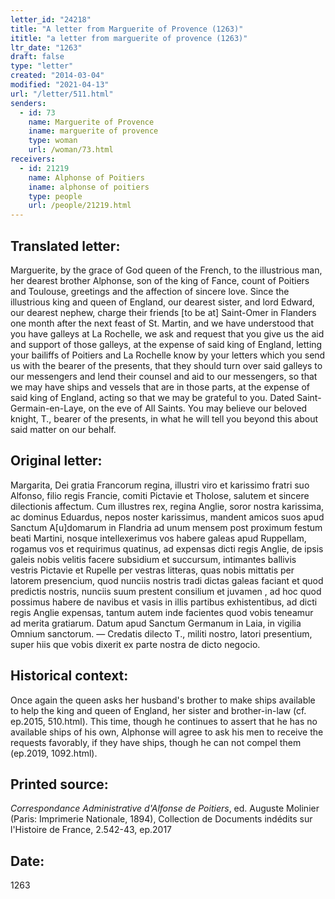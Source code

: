 ```yaml
---
letter_id: "24218"
title: "A letter from Marguerite of Provence (1263)"
ititle: "a letter from marguerite of provence (1263)"
ltr_date: "1263"
draft: false
type: "letter"
created: "2014-03-04"
modified: "2021-04-13"
url: "/letter/511.html"
senders:
  - id: 73
    name: Marguerite of Provence
    iname: marguerite of provence
    type: woman
    url: /woman/73.html
receivers:
  - id: 21219
    name: Alphonse of Poitiers
    iname: alphonse of poitiers
    type: people
    url: /people/21219.html
---
```

<h2> Translated letter:</h2>Marguerite, by the grace of God queen of the French, to the illustrious man, her dearest brother Alphonse, son of the king of Fance, count of Poitiers and Toulouse, greetings and the affection of sincere love.
Since the illustrious king and queen of England, our dearest sister, and lord Edward, our dearest nephew, charge their friends [to be at] Saint-Omer in Flanders one month after the next feast of St. Martin, and we have understood that you have galleys at La Rochelle, we ask and request that you give us the aid and support of those galleys, at the expense of said king of England, letting your bailiffs of Poitiers and La Rochelle know by your letters which you send us with the bearer of the presents, that they should turn over said galleys to our messengers and lend their counsel and aid to our messengers, so that we may have ships and vessels that are in those parts, at the expense of said king of England, acting so that we may be grateful to you.
Dated Saint-Germain-en-Laye, on the eve of All Saints.
You may believe our beloved knight, T., bearer of the presents, in what he will tell you beyond this about said matter on our behalf.
<h2 class="mt-4"> Original letter:</h2>Margarita, Dei gratia Francorum regina, illustri viro et karissimo fratri suo Alfonso, filio regis Francie, comiti Pictavie et Tholose, salutem et sincere dilectionis affectum. Cum illustres rex, regina Anglie, soror nostra karissima, ac dominus Eduardus, nepos noster karissimus, mandent amicos suos apud Sanctum A[u]domarum in Flandria ad unum mensem post proximum festum beati Martini, nosque intellexerimus vos habere galeas apud Ruppellam, rogamus vos et requirimus quatinus, ad expensas dicti regis Anglie, de ipsis galeis nobis velitis facere subsidium et succursum, intimantes ballivis vestris Pictavie et Rupelle per vestras litteras, quas nobis mittatis per latorem presencium, quod nunciis nostris tradi dictas galeas faciant et quod predictis nostris, nunciis suum prestent consilium et juvamen , ad hoc quod possimus habere de navibus et vasis in illis partibus exhistentibus, ad dicti regis Anglie expensas, tantum autem inde facientes quod vobis teneamur ad merita gratiarum. Datum apud Sanctum Germanum in Laia, in vigilia Omnium sanctorum. — Credatis dilecto T., militi nostro, latori presentium, super hiis que vobis dixerit ex parte nostra de dicto negocio.
<h2 class="mt-4"> Historical context:</h2>Once again the queen asks her husband's brother to make ships available to help the king and queen of England, her sister and brother-in-law (cf. ep.2015, 510.html).  This time, though he continues to assert that he has no available ships of his own, Alphonse will agree to ask his men to receive the requests favorably, if they have ships, though he can not compel them (ep.2019, 1092.html).
<h2 class="mt-4"> Printed source:</h2><p><em>Correspondance Administrative d'Alfonse de Poitiers</em>, ed. Auguste Molinier (Paris: Imprimerie Nationale, 1894), Collection de Documents indédits sur l'Histoire de France, 2.542-43, ep.2017</p><h2 class="mt-4"> Date:</h2>1263
